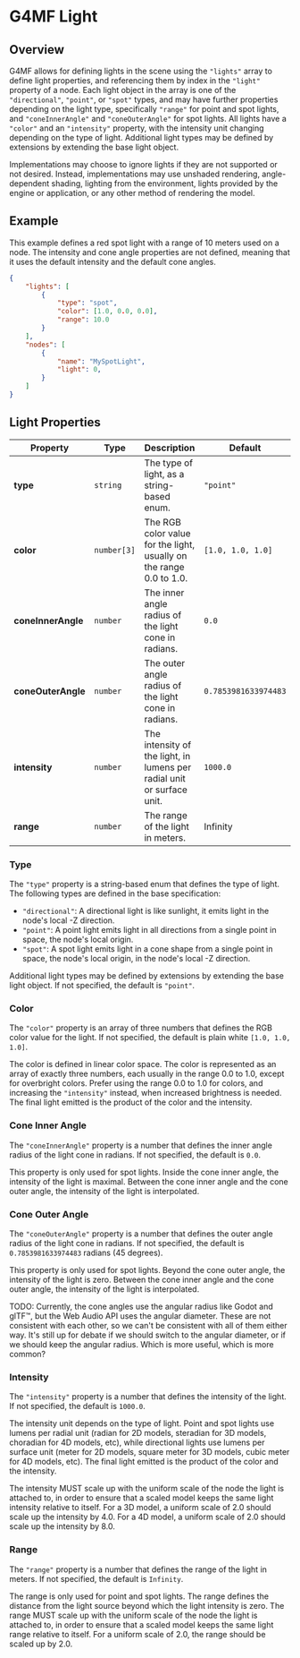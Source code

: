 # G4MF Light

## Overview

G4MF allows for defining lights in the scene using the `"lights"` array to define light properties, and referencing them by index in the `"light"` property of a node. Each light object in the array is one of the `"directional"`, `"point"`, or `"spot"` types, and may have further properties depending on the light type, specifically `"range"` for point and spot lights, and `"coneInnerAngle"` and `"coneOuterAngle"` for spot lights. All lights have a `"color"` and an `"intensity"` property, with the intensity unit changing depending on the type of light. Additional light types may be defined by extensions by extending the base light object.

Implementations may choose to ignore lights if they are not supported or not desired. Instead, implementations may use unshaded rendering, angle-dependent shading, lighting from the environment, lights provided by the engine or application, or any other method of rendering the model.

## Example

This example defines a red spot light with a range of 10 meters used on a node. The intensity and cone angle properties are not defined, meaning that it uses the default intensity and the default cone angles.

```json
{
	"lights": [
		{
			"type": "spot",
			"color": [1.0, 0.0, 0.0],
			"range": 10.0
		}
	],
	"nodes": [
		{
			"name": "MySpotLight",
			"light": 0,
		}
	]
}
```

## Light Properties

| Property           | Type        | Description                                                            | Default              |
| ------------------ | ----------- | ---------------------------------------------------------------------- | -------------------- |
| **type**           | `string`    | The type of light, as a string-based enum.                             | `"point"`            |
| **color**          | `number[3]` | The RGB color value for the light, usually on the range 0.0 to 1.0.    | `[1.0, 1.0, 1.0]`    |
| **coneInnerAngle** | `number`    | The inner angle radius of the light cone in radians.                   | `0.0`                |
| **coneOuterAngle** | `number`    | The outer angle radius of the light cone in radians.                   | `0.7853981633974483` |
| **intensity**      | `number`    | The intensity of the light, in lumens per radial unit or surface unit. | `1000.0`             |
| **range**          | `number`    | The range of the light in meters.                                      | Infinity             |

### Type

The `"type"` property is a string-based enum that defines the type of light. The following types are defined in the base specification:

- `"directional"`: A directional light is like sunlight, it emits light in the node's local -Z direction.
- `"point"`: A point light emits light in all directions from a single point in space, the node's local origin.
- `"spot"`: A spot light emits light in a cone shape from a single point in space, the node's local origin, in the node's local -Z direction.

Additional light types may be defined by extensions by extending the base light object. If not specified, the default is `"point"`.

### Color

The `"color"` property is an array of three numbers that defines the RGB color value for the light. If not specified, the default is plain white `[1.0, 1.0, 1.0]`.

The color is defined in linear color space. The color is represented as an array of exactly three numbers, each usually in the range 0.0 to 1.0, except for overbright colors. Prefer using the range 0.0 to 1.0 for colors, and increasing the `"intensity"` instead, when increased brightness is needed. The final light emitted is the product of the color and the intensity.

### Cone Inner Angle

The `"coneInnerAngle"` property is a number that defines the inner angle radius of the light cone in radians. If not specified, the default is `0.0`.

This property is only used for spot lights. Inside the cone inner angle, the intensity of the light is maximal. Between the cone inner angle and the cone outer angle, the intensity of the light is interpolated.

### Cone Outer Angle

The `"coneOuterAngle"` property is a number that defines the outer angle radius of the light cone in radians. If not specified, the default is `0.7853981633974483` radians (45 degrees).

This property is only used for spot lights. Beyond the cone outer angle, the intensity of the light is zero. Between the cone inner angle and the cone outer angle, the intensity of the light is interpolated.

TODO: Currently, the cone angles use the angular radius like Godot and glTF™, but the Web Audio API uses the angular diameter. These are not consistent with each other, so we can't be consistent with all of them either way. It's still up for debate if we should switch to the angular diameter, or if we should keep the angular radius. Which is more useful, which is more common?

### Intensity

The `"intensity"` property is a number that defines the intensity of the light. If not specified, the default is `1000.0`.

The intensity unit depends on the type of light. Point and spot lights use lumens per radial unit (radian for 2D models, steradian for 3D models, choradian for 4D models, etc), while directional lights use lumens per surface unit (meter for 2D models, square meter for 3D models, cubic meter for 4D models, etc). The final light emitted is the product of the color and the intensity.

The intensity MUST scale up with the uniform scale of the node the light is attached to, in order to ensure that a scaled model keeps the same light intensity relative to itself. For a 3D model, a uniform scale of 2.0 should scale up the intensity by 4.0. For a 4D model, a uniform scale of 2.0 should scale up the intensity by 8.0.

### Range

The `"range"` property is a number that defines the range of the light in meters. If not specified, the default is `Infinity`.

The range is only used for point and spot lights. The range defines the distance from the light source beyond which the light intensity is zero. The range MUST scale up with the uniform scale of the node the light is attached to, in order to ensure that a scaled model keeps the same light range relative to itself. For a uniform scale of 2.0, the range should be scaled up by 2.0.
